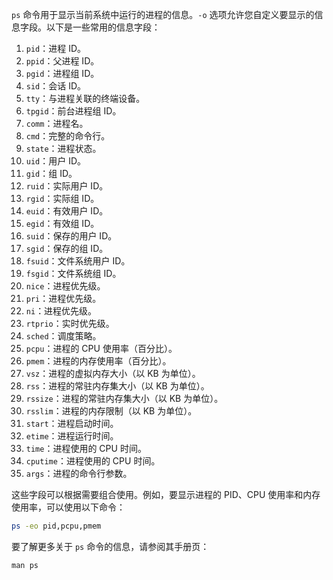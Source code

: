 `ps` 命令用于显示当前系统中运行的进程的信息。`-o` 选项允许您自定义要显示的信息字段。以下是一些常用的信息字段：

1. `pid`：进程 ID。
2. `ppid`：父进程 ID。
3. `pgid`：进程组 ID。
4. `sid`：会话 ID。
5. `tty`：与进程关联的终端设备。
6. `tpgid`：前台进程组 ID。
7. `comm`：进程名。
8. `cmd`：完整的命令行。
9. `state`：进程状态。
10. `uid`：用户 ID。
11. `gid`：组 ID。
12. `ruid`：实际用户 ID。
13. `rgid`：实际组 ID。
14. `euid`：有效用户 ID。
15. `egid`：有效组 ID。
16. `suid`：保存的用户 ID。
17. `sgid`：保存的组 ID。
18. `fsuid`：文件系统用户 ID。
19. `fsgid`：文件系统组 ID。
20. `nice`：进程优先级。
21. `pri`：进程优先级。
22. `ni`：进程优先级。
23. `rtprio`：实时优先级。
24. `sched`：调度策略。
25. `pcpu`：进程的 CPU 使用率（百分比）。
26. `pmem`：进程的内存使用率（百分比）。
27. `vsz`：进程的虚拟内存大小（以 KB 为单位）。
28. `rss`：进程的常驻内存集大小（以 KB 为单位）。
29. `rssize`：进程的常驻内存集大小（以 KB 为单位）。
30. `rsslim`：进程的内存限制（以 KB 为单位）。
31. `start`：进程启动时间。
32. `etime`：进程运行时间。
33. `time`：进程使用的 CPU 时间。
34. `cputime`：进程使用的 CPU 时间。
35. `args`：进程的命令行参数。

这些字段可以根据需要组合使用。例如，要显示进程的 PID、CPU 使用率和内存使用率，可以使用以下命令：

```bash
ps -eo pid,pcpu,pmem
```

要了解更多关于 `ps` 命令的信息，请参阅其手册页：

```
man ps
```